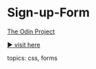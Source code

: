 # Sign-up-Form
[The Odin Project](https://www.theodinproject.com/)

[:arrow_forward: visit here](https://andrij-kolomijec.github.io/Sign-up-Form/)

topics: css, forms